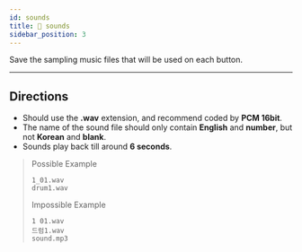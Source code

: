 ```yaml
---
id: sounds
title: 📁 sounds
sidebar_position: 3
---
```


Save the sampling music files that will be used on each button.

---

## Directions

- Should use the **.wav** extension, and recommend coded by **PCM 16bit**.
- The name of the sound file should only contain **English** and **number**, but not **Korean** and **blank**.
- Sounds play back till around **6 seconds**.

> Possible Example
>
> ``` text
> 1_01.wav
> drum1.wav 
> ```
>
> Impossible Example
>
> ``` text
> 1 01.wav
> 드럼1.wav
> sound.mp3
> ```
